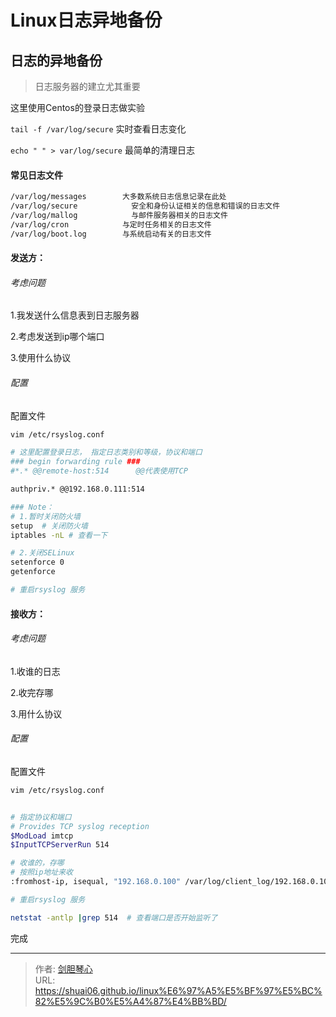 # Linux日志异地备份

  
## 日志的异地备份

> 日志服务器的建立尤其重要

这里使用Centos的登录日志做实验



`tail -f /var/log/secure` 实时查看日志变化

`echo " " > var/log/secure` 最简单的清理日志



#### 常见日志文件
  
```bash
/var/log/messages        大多数系统日志信息记录在此处
/var/log/secure            安全和身份认证相关的信息和错误的日志文件
/var/log/mallog            与邮件服务器相关的日志文件
/var/log/cron            与定时任务相关的日志文件
/var/log/boot.log        与系统启动有关的日志文件
```





#### 发送方：

###### 考虑问题

1.我发送什么信息表到日志服务器

2.考虑发送到ip哪个端口

3.使用什么协议



###### 配置

配置文件

```bash
vim /etc/rsyslog.conf

# 这里配置登录日志， 指定日志类别和等级，协议和端口
### begin forwarding rule ###
#*.* @@remote-host:514      @@代表使用TCP

authpriv.* @@192.168.0.111:514

```

```bash
### Note：
# 1.暂时关闭防火墙 
setup  # 关闭防火墙
iptables -nL # 查看一下

# 2.关闭SELinux
setenforce 0
getenforce

# 重启rsyslog 服务
```





#### 接收方：

###### 考虑问题

1.收谁的日志

2.收完存哪

3.用什么协议



###### 配置

配置文件

```bash
vim /etc/rsyslog.conf


# 指定协议和端口
# Provides TCP syslog reception
$ModLoad imtcp
$InputTCPServerRun 514

# 收谁的，存哪
# 按照ip地址来收
:fromhost-ip, isequal, "192.168.0.100" /var/log/client_log/192.168.0.100.log
```

```bash
# 重启rsyslog 服务

netstat -antlp |grep 514  # 查看端口是否开始监听了
```



完成

---

> 作者: [剑胆琴心](http://shuai06.github.io)  
> URL: https://shuai06.github.io/linux%E6%97%A5%E5%BF%97%E5%BC%82%E5%9C%B0%E5%A4%87%E4%BB%BD/  


